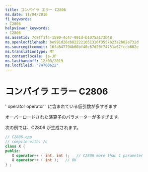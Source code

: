 ```yaml
---
title: コンパイラ エラー C2806
ms.date: 11/04/2016
f1_keywords:
- C2806
helpviewer_keywords:
- C2806
ms.assetid: 7c9ff1f4-1590-4c47-991d-b1075a173b48
ms.openlocfilehash: be991d26cb822221051316f3557b23a2b82e732d
ms.sourcegitcommit: 16fa847794b60bf40c67d20f74751a67fccb602e
ms.translationtype: MT
ms.contentlocale: ja-JP
ms.lasthandoff: 12/03/2019
ms.locfileid: "74760622"
---
```

# <a name="compiler-error-c2806"></a>コンパイラ エラー C2806

' operator operator ' に含まれている仮引数が多すぎます

オーバーロードされた演算子のパラメーターが多すぎます。

次の例では、C2806 が生成されます。

```cpp
// C2806.cpp
// compile with: /c
class X {
public:
   X operator++ ( int, int );   // C2806 more than 1 parameter
   X operator++ ( int );   // OK
} ;
```
